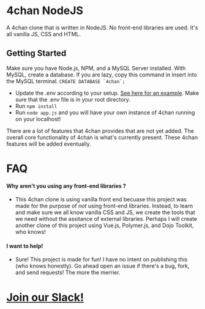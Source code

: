 # 4chan NodeJS


A 4chan clone that is written in NodeJS. No front-end libraries are used. It's all vanilla JS, CSS and HTML.


Getting Started
-------------
Make sure you have Node.js, NPM, and a MySQL Server installed.
With MySQL, create a database. If you are lazy, copy this command in insert into the MySQL terminal. ``CREATE DATABASE `4chan`;``
* Update the .env according to your setup. [See here for an example](https://github.com/HappyZombies/4chan-nodejs/blob/master/.env). Make sure that the .env file is in your root directory. 
* Run `npm install`
* Run `node app.js` and you will have your own instance of 4chan running on your localhost! 


There are a lot of features that 4chan provides that are not yet added. The overall core functionality of 4chan is what's currently present. These 4chan features will be added eventually. 

# FAQ 

#### Why aren't you using any front-end libraries ?
- This 4chan clone is using vanilla front end becuase this project was made for the purpose of *not* using front-end libraries. Instead, to learn and make sure we all know vanilla CSS and JS, we create the tools that we need without the assitance of external libraries. Perhaps I will create another clone of this project using Vue.js, Polymer.js, and Dojo Toolkit, who knows! 

#### I want to help!
- Sure! This project is made for fun! I have no intent on publishing this (who knows honestly). Go ahead open an issue if there's a bug, fork, and send requests! The more the merrier.

 # [Join our Slack!](https://4chan-nodejs.slack.com)